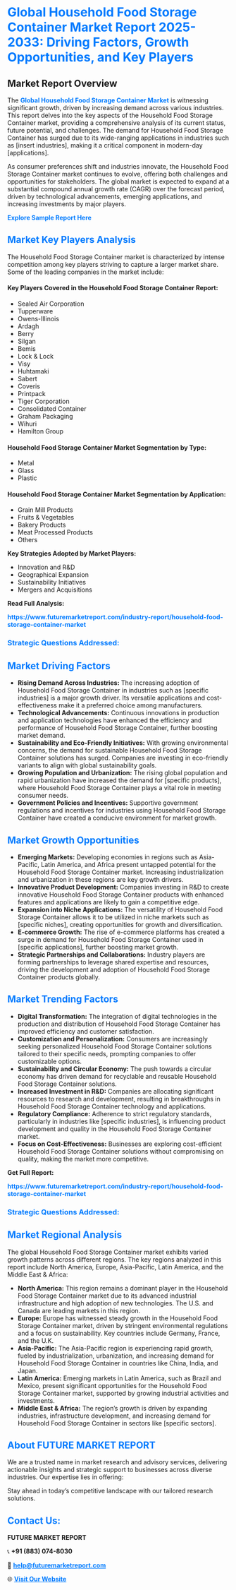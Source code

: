 <h1 style="color: #007BFF;">Global Household Food Storage Container Market Report 2025-2033: Driving Factors, Growth Opportunities, and Key Players</h1>

<section id="overview">
<h2>Market Report Overview</h2>
<p>The <a href="https://www.futuremarketreport.com/industry-report/household-food-storage-container-market" style="color: #007BFF; text-decoration: none;"><strong>Global Household Food Storage Container Market</strong></a> is witnessing significant growth, driven by increasing demand across various industries. This report delves into the key aspects of the Household Food Storage Container market, providing a comprehensive analysis of its current status, future potential, and challenges. The demand for Household Food Storage Container has surged due to its wide-ranging applications in industries such as [insert industries], making it a critical component in modern-day [applications].</p>
<p>As consumer preferences shift and industries innovate, the Household Food Storage Container market continues to evolve, offering both challenges and opportunities for stakeholders. The global market is expected to expand at a substantial compound annual growth rate (CAGR) over the forecast period, driven by technological advancements, emerging applications, and increasing investments by major players.</p>
</section>

<section id="overview">
<p><a href="https://www.futuremarketreport.com/request-sample/reportId=108570" style="color: #007BFF; text-decoration: none;"><strong>Explore Sample Report Here</strong></a></p>
</section>

<section id="key-players">
<h2 style="color: #007BFF;">Market Key Players Analysis</h2>
<p>The Household Food Storage Container market is characterized by intense competition among key players striving to capture a larger market share. Some of the leading companies in the market include:</p>
<h4>Key Players Covered in the Household Food Storage Container Report:</h4>
<ul><li>Sealed Air Corporation</li><li>Tupperware</li><li>Owens-Illinois</li><li>Ardagh</li><li>Berry</li><li>Silgan</li><li>Bemis</li><li>Lock &amp; Lock</li><li>Visy</li><li>Huhtamaki</li><li>Sabert</li><li>Coveris</li><li>Printpack</li><li>Tiger Corporation</li><li>Consolidated Container</li><li>Graham Packaging</li><li>Wihuri</li><li>Hamilton Group</li></ul>
<h4>Household Food Storage Container Market Segmentation by Type:</h4>
<ul><li>Metal</li><li>Glass</li><li>Plastic</li></ul>

<h4>Household Food Storage Container Market Segmentation by Application:</h4>
<ul><li>Grain Mill Products</li><li>Fruits &amp; Vegetables</li><li>Bakery Products</li><li>Meat Processed Products</li><li>Others</li></ul>
<p><strong>Key Strategies Adopted by Market Players:</strong></p>
<ul>
<li>Innovation and R&D</li>
<li>Geographical Expansion</li>
<li>Sustainability Initiatives</li>
<li>Mergers and Acquisitions</li>
</ul>
</section>

<section>
<p><strong>Read Full Analysis: </strong></p><a href="https://www.futuremarketreport.com/industry-report/household-food-storage-container-market" style="color: #007BFF; text-decoration: none;"><strong>https://www.futuremarketreport.com/industry-report/household-food-storage-container-market</strong></a>
<h3 style="color: #007BFF;">Strategic Questions Addressed:</h3>
</section>

<section id="driving-factors">
<h2 style="color: #007BFF;">Market Driving Factors</h2>
<ul>
<li><strong>Rising Demand Across Industries:</strong> The increasing adoption of Household Food Storage Container in industries such as [specific industries] is a major growth driver. Its versatile applications and cost-effectiveness make it a preferred choice among manufacturers.</li>
<li><strong>Technological Advancements:</strong> Continuous innovations in production and application technologies have enhanced the efficiency and performance of Household Food Storage Container, further boosting market demand.</li>
<li><strong>Sustainability and Eco-Friendly Initiatives:</strong> With growing environmental concerns, the demand for sustainable Household Food Storage Container solutions has surged. Companies are investing in eco-friendly variants to align with global sustainability goals.</li>
<li><strong>Growing Population and Urbanization:</strong> The rising global population and rapid urbanization have increased the demand for [specific products], where Household Food Storage Container plays a vital role in meeting consumer needs.</li>
<li><strong>Government Policies and Incentives:</strong> Supportive government regulations and incentives for industries using Household Food Storage Container have created a conducive environment for market growth.</li>
</ul>
</section>

<section id="growth-opportunities">
<h2 style="color: #007BFF;">Market Growth Opportunities</h2>
<ul>
<li><strong>Emerging Markets:</strong> Developing economies in regions such as Asia-Pacific, Latin America, and Africa present untapped potential for the Household Food Storage Container market. Increasing industrialization and urbanization in these regions are key growth drivers.</li>
<li><strong>Innovative Product Development:</strong> Companies investing in R&D to create innovative Household Food Storage Container products with enhanced features and applications are likely to gain a competitive edge.</li>
<li><strong>Expansion into Niche Applications:</strong> The versatility of Household Food Storage Container allows it to be utilized in niche markets such as [specific niches], creating opportunities for growth and diversification.</li>
<li><strong>E-commerce Growth:</strong> The rise of e-commerce platforms has created a surge in demand for Household Food Storage Container used in [specific applications], further boosting market growth.</li>
<li><strong>Strategic Partnerships and Collaborations:</strong> Industry players are forming partnerships to leverage shared expertise and resources, driving the development and adoption of Household Food Storage Container products globally.</li>
</ul>
</section>

<section id="trending-factors">
<h2 style="color: #007BFF;">Market Trending Factors</h2>
<ul>
<li><strong>Digital Transformation:</strong> The integration of digital technologies in the production and distribution of Household Food Storage Container has improved efficiency and customer satisfaction.</li>
<li><strong>Customization and Personalization:</strong> Consumers are increasingly seeking personalized Household Food Storage Container solutions tailored to their specific needs, prompting companies to offer customizable options.</li>
<li><strong>Sustainability and Circular Economy:</strong> The push towards a circular economy has driven demand for recyclable and reusable Household Food Storage Container solutions.</li>
<li><strong>Increased Investment in R&D:</strong> Companies are allocating significant resources to research and development, resulting in breakthroughs in Household Food Storage Container technology and applications.</li>
<li><strong>Regulatory Compliance:</strong> Adherence to strict regulatory standards, particularly in industries like [specific industries], is influencing product development and quality in the Household Food Storage Container market.</li>
<li><strong>Focus on Cost-Effectiveness:</strong> Businesses are exploring cost-efficient Household Food Storage Container solutions without compromising on quality, making the market more competitive.</li>
</ul>
</section>

<section>
<p><strong>Get Full Report: </strong></p><a href="https://www.futuremarketreport.com/industry-report/household-food-storage-container-market" style="color: #007BFF; text-decoration: none;"><strong>https://www.futuremarketreport.com/industry-report/household-food-storage-container-market</strong></a>
<h3 style="color: #007BFF;">Strategic Questions Addressed:</h3>
</section>


<section id="regional-analysis">
<h2 style="color: #007BFF;">Market Regional Analysis</h2>
<p>The global Household Food Storage Container market exhibits varied growth patterns across different regions. The key regions analyzed in this report include North America, Europe, Asia-Pacific, Latin America, and the Middle East & Africa:</p>
<ul>
<li><strong>North America:</strong> This region remains a dominant player in the Household Food Storage Container market due to its advanced industrial infrastructure and high adoption of new technologies. The U.S. and Canada are leading markets in this region.</li>
<li><strong>Europe:</strong> Europe has witnessed steady growth in the Household Food Storage Container market, driven by stringent environmental regulations and a focus on sustainability. Key countries include Germany, France, and the U.K.</li>
<li><strong>Asia-Pacific:</strong> The Asia-Pacific region is experiencing rapid growth, fueled by industrialization, urbanization, and increasing demand for Household Food Storage Container in countries like China, India, and Japan.</li>
<li><strong>Latin America:</strong> Emerging markets in Latin America, such as Brazil and Mexico, present significant opportunities for the Household Food Storage Container market, supported by growing industrial activities and investments.</li>
<li><strong>Middle East & Africa:</strong> The region’s growth is driven by expanding industries, infrastructure development, and increasing demand for Household Food Storage Container in sectors like [specific sectors].</li>
</ul>
</section>

<footer>
<h2 style="color: #007BFF;">About FUTURE MARKET REPORT</h2>
<p>We are a trusted name in market research and advisory services, delivering actionable insights and strategic support to businesses across diverse industries. Our expertise lies in offering:</p>

<p>Stay ahead in today’s competitive landscape with our tailored research solutions.</p>

<h2 style="color: #007BFF;">Contact Us:</h2>
<p><strong>FUTURE MARKET REPORT</strong></p>
<p>📞 <strong>+91 (883) 074-8030</strong></p>
<p>📧 <strong><a href="mailto:help@futuremarketreport.com" style="color: #007BFF;">help@futuremarketreport.com</a></strong></p>
<p>🌐 <strong><a href="https://www.futuremarketreport.com/" style="color: #007BFF;">Visit Our Website</a></strong></p>
</footer>